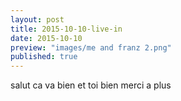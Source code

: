 ```yaml
---
layout: post
title: 2015-10-10-live-in
date: 2015-10-10
preview: "images/me and franz 2.png"
published: true
---
```

salut ca va bien et toi bien merci a plus
